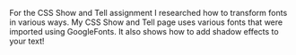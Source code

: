 For the CSS Show and Tell assignment I researched how to transform fonts in various ways. My CSS Show and Tell page uses various fonts that were imported using GoogleFonts. It also shows how to add shadow effects to your text! 
